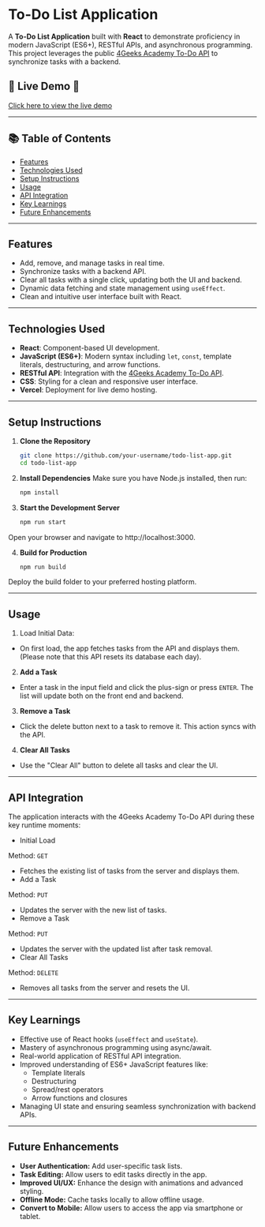 # To-Do List Application

A **To-Do List Application** built with **React** to demonstrate proficiency in modern JavaScript (ES6+), RESTful APIs, and asynchronous programming. This project leverages the public [4Geeks Academy To-Do API](https://playground.4geeks.com/todo/docs) to synchronize tasks with a backend.

## 🚀 Live Demo 🚀 

[Click here to view the live demo](https://todo-list-app-using-react.vercel.app/)

---

## 📚 Table of Contents

- [Features](#features)
- [Technologies Used](#technologies-used)
- [Setup Instructions](#setup-instructions)
- [Usage](#usage)
- [API Integration](#api-integration)
- [Key Learnings](#key-learnings)
- [Future Enhancements](#future-enhancements)

---

## Features

- Add, remove, and manage tasks in real time.
- Synchronize tasks with a backend API.
- Clear all tasks with a single click, updating both the UI and backend.
- Dynamic data fetching and state management using `useEffect`.
- Clean and intuitive user interface built with React.

---

## Technologies Used

- **React**: Component-based UI development.
- **JavaScript (ES6+)**: Modern syntax including `let`, `const`, template literals, destructuring, and arrow functions.
- **RESTful API**: Integration with the [4Geeks Academy To-Do API](https://playground.4geeks.com/todo/docs).
- **CSS**: Styling for a clean and responsive user interface.
- **Vercel**: Deployment for live demo hosting.

---

## Setup Instructions

1. **Clone the Repository**  
   ```bash
   git clone https://github.com/your-username/todo-list-app.git
   cd todo-list-app
   
2. **Install Dependencies**
Make sure you have Node.js installed, then run:

   ```bash
   npm install

3. **Start the Development Server**
   ```bash
   npm run start
   
  Open your browser and navigate to http://localhost:3000.

4. **Build for Production**
   ```bash
   npm run build
  Deploy the build folder to your preferred hosting platform.

---

## Usage
1. Load Initial Data:
- On first load, the app fetches tasks from the API and displays them. (Please note that this API resets its database each day).

2. **Add a Task**
- Enter a task in the input field and click the plus-sign or press `ENTER`. The list will update both on the front end and backend.

3. **Remove a Task**
- Click the delete button next to a task to remove it. This action syncs with the API.

4. **Clear All Tasks**
- Use the "Clear All" button to delete all tasks and clear the UI.

---

## API Integration
The application interacts with the 4Geeks Academy To-Do API during these key runtime moments:

   - Initial Load

Method: `GET`
   - Fetches the existing list of tasks from the server and displays them.
   - Add a Task

Method: `PUT`
   - Updates the server with the new list of tasks.
   - Remove a Task

Method: `PUT`
   - Updates the server with the updated list after task removal.
   - Clear All Tasks

Method: `DELETE`
   - Removes all tasks from the server and resets the UI.

---

## Key Learnings
- Effective use of React hooks (`useEffect` and `useState`).
- Mastery of asynchronous programming using async/await.
- Real-world application of RESTful API integration.
- Improved understanding of ES6+ JavaScript features like:
  - Template literals
  - Destructuring
  - Spread/rest operators
  - Arrow functions and closures
- Managing UI state and ensuring seamless synchronization with backend APIs.

---

## Future Enhancements
- **User Authentication:** Add user-specific task lists.
- **Task Editing:** Allow users to edit tasks directly in the app.
- **Improved UI/UX:** Enhance the design with animations and advanced styling.
- **Offline Mode:** Cache tasks locally to allow offline usage.
- **Convert to Mobile:** Allow users to access the app via smartphone or tablet. 
